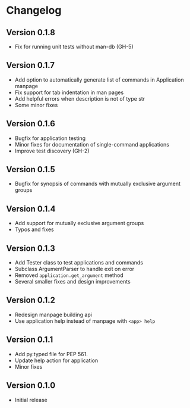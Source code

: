 # Changelog

## Version 0.1.8

* Fix for running unit tests without man-db (GH-5)

## Version 0.1.7

* Add option to automatically generate list of commands in Application manpage
* Fix support for tab indentation in man pages
* Add helpful errors when description is not of type str
* Some minor fixes

## Version 0.1.6

* Bugfix for application testing
* Minor fixes for documentation of single-command applications
* Improve test discovery (GH-2)

## Version 0.1.5

* Bugfix for synopsis of commands with mutually exclusive argument groups

## Version 0.1.4

* Add support for mutually exclusive argument groups
* Typos and fixes

## Version 0.1.3

* Add Tester class to test applications and commands
* Subclass ArgumentParser to handle exit on error
* Removed ``application.get_argument`` method
* Several smaller fixes and design improvements

## Version 0.1.2

* Redesign manpage building api
* Use application help instead of manpage with ``<app> help``

## Version 0.1.1

* Add py.typed file for PEP 561.
* Update help action for application
* Minor fixes

## Version 0.1.0

* Initial release
